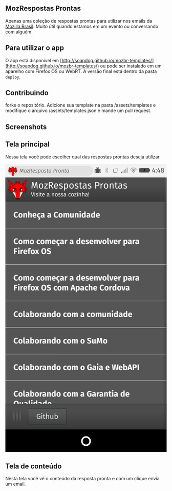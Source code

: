 ## MozRespostas Prontas

Apenas uma coleção de respostas prontas para utilizar nos emails da [Mozilla Brasil](http://mozillabrasil.org.br). Muito útil quando estamos em um evento ou conversando com alguém.

## Para utilizar o app

O app está disponível em [http://soapdog.github.io/mozbr-templates/](http://soapdog.github.io/mozbr-templates/) ou pode ser instalado em um aparelho com Firefox OS ou WebRT. A versão final está dentro da pasta `deploy`.

## Contribuindo

forke o repositório. Adicione sua template na pasta /assets/templates e modifique o arquivo /assets/templates.json e mande um pull request.

## Screenshots

## Tela principal
Nessa tela você pode escolher qual das respostas prontas deseja utilizar

![Principal](screen1.png)

## Tela de conteúdo
Nesta tela você vê o conteúdo da resposta pronta e com um clique envia um email.